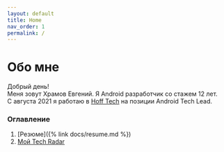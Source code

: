 ```yaml
---
layout: default
title: Home
nav_order: 1
permalink: /
---
```


# Обо мне
Добрый день!\
Меня зовут Храмов Евгений. Я Android разработчик со стажем 12 лет.\
С августа 2021 я работаю в [Hoff Tech](https://hofftech.ru/) на позиции Android Tech Lead.

### Оглавление
1. [Резюме]({% link docs/resume.md %})
2. [Мой Tech Radar](https://hram.github.io/hram/radar/index.html)